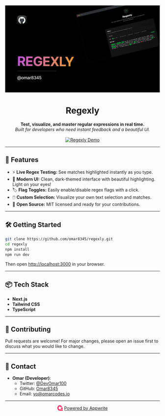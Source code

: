 <p align="center">
  <a href="https://regexly.appwrite.network" target="_blank" rel="noopener noreferrer">
    <img src="assets/banner.png" alt="Regexly Banner" width="900"/>
  </a>
</p>

<h1 align="center">Regexly</h1>
<p align="center">
  <b>Test, visualize, and master regular expressions in real time.</b><br>
  <i>Built for developers who need instant feedback and a beautiful UI.</i><br><br>
  <a href="https://regexly.appwrite.network" target="_blank">
    <img src="https://img.shields.io/badge/🚀 Live Demo-regexly.appwrite.network-2ECC71?style=for-the-badge" alt="Regexly Demo"/>
  </a>
</p>

---

## 🚀 Features

- ⚡ **Live Regex Testing:** See matches highlighted instantly as you type.
- 🎨 **Modern UI:** Clean, dark-themed interface with beautiful highlighting. Light on your eyes!
- 🏷️ **Flag Toggles:** Easily enable/disable regex flags with a click.
- 🖱️ **Custom Selection:** Visualize your own text selection and matches.
- 💾 **Open Source:** MIT licensed and ready for your contributions.

---

## 🛠️ Getting Started

```bash
git clone https://github.com/omar8345/regexly.git
cd regexly
npm install
npm run dev
```

Then open [http://localhost:3000](http://localhost:3000) in your browser.

---

## 📦 Tech Stack

- **Next.js**
- **Tailwind CSS**
- **TypeScript**

---

## 🤝 Contributing

Pull requests are welcome! For major changes, please open an issue first to discuss what you would like to change.

---

## 📧 Contact

- **Omar (Developer)**:
  - Twitter: [@DevOmar100](https://x.com/DevOmar100)
  - GitHub: [Omar8345](https://github.com/Omar8345)
  - Email: yo@omarcodes.io

---

<p align="center">
  <a href="https://appwrite.io/" target="_blank" rel="noopener noreferrer" style="display:inline-flex;align-items:center;gap:4px;">
    <img src="public/appwrite.svg" alt="Appwrite" width="18" height="18" style="vertical-align:middle;"/> Powered by Appwrite
  </a>
</p>
